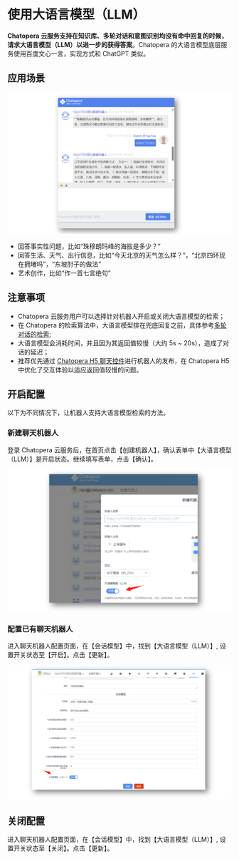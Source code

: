 # 使用大语言模型（LLM）

**Chatopera 云服务支持在知识库、多轮对话和意图识别均没有命中回复的时候，请求大语言模型（LLM）以进一步的获得答案**。Chatopera 的大语言模型底层服务使用百度文心一言，实现方式和 ChatGPT 类似。

## 应用场景

![](../../../../images/assets/screenshot_20240117142049.png)

* 回答事实性问题，比如“珠穆朗玛峰的海拔是多少？”
* 回答生活、天气、出行信息，比如“今天北京的天气怎么样？”，“北京四环现在拥堵吗”，“东坡肘子的做法”
* 艺术创作，比如“作一首七言绝句”

## 注意事项

* Chatopera 云服务用户可以选择针对机器人开启或关闭大语言模型的检索；
* 在 Chatopera 的检索算法中，大语言模型排在兜底回复之前，具体参考[多轮对话的检索](https://docs.chatopera.com/products/chatbot-platform/explanations/query.html);
* 大语言模型会消耗时间，并且因为其返回值较慢（大约 5s ~ 20s），造成了对话的延迟；
* 推荐优先通过 [Chatopera H5 聊天控件](https://docs.chatopera.com/products/chatbot-platform/howto-guides/channels/webim-setup.html)进行机器人的发布，在 Chatopera H5 中优化了交互体验以适应返回值较慢的问题。

## 开启配置

以下为不同情况下，让机器人支持大语言模型检索的方法。

### 新建聊天机器人

登录 Chatopera 云服务后，在首页点击【创建机器人】，确认表单中【大语言模型（LLM）】是开启状态。继续填写表单，点击【确认】。

![](../../../../images/assets/screenshot_20240117142556.png)

### 配置已有聊天机器人

进入聊天机器人配置页面，在【会话模型】中，找到【大语言模型（LLM）】, 设置开关状态至【开启】。点击【更新】。

![](../../../../images/assets/screenshot_20240117142346.png)

## 关闭配置

进入聊天机器人配置页面，在【会话模型】中，找到【大语言模型（LLM）】, 设置开关状态至【关闭】。点击【更新】。

